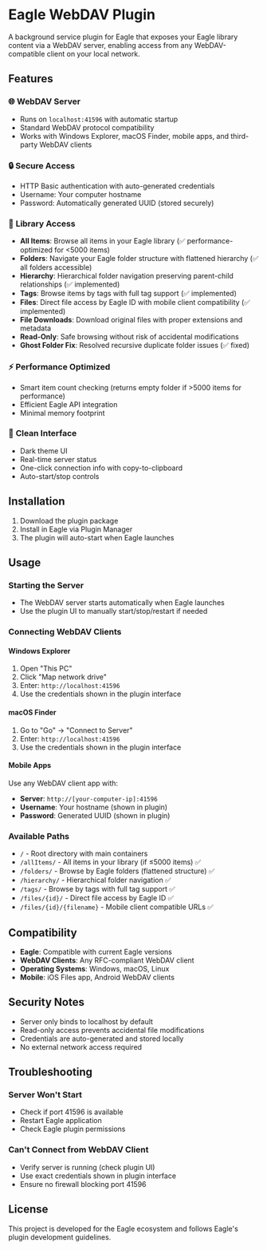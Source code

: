 # Eagle WebDAV Plugin

A background service plugin for Eagle that exposes your Eagle library content via a WebDAV server, enabling access from any WebDAV-compatible client on your local network.

## Features

### 🌐 **WebDAV Server**
- Runs on `localhost:41596` with automatic startup
- Standard WebDAV protocol compatibility
- Works with Windows Explorer, macOS Finder, mobile apps, and third-party WebDAV clients

### 🔒 **Secure Access**
- HTTP Basic authentication with auto-generated credentials
- Username: Your computer hostname
- Password: Automatically generated UUID (stored securely)

### 📁 **Library Access**
- **All Items**: Browse all items in your Eagle library (✅ performance-optimized for <5000 items)
- **Folders**: Navigate your Eagle folder structure with flattened hierarchy (✅ all folders accessible)
- **Hierarchy**: Hierarchical folder navigation preserving parent-child relationships (✅ implemented)
- **Tags**: Browse items by tags with full tag support (✅ implemented)
- **Files**: Direct file access by Eagle ID with mobile client compatibility (✅ implemented)
- **File Downloads**: Download original files with proper extensions and metadata
- **Read-Only**: Safe browsing without risk of accidental modifications
- **Ghost Folder Fix**: Resolved recursive duplicate folder issues (✅ fixed)

### ⚡ **Performance Optimized**
- Smart item count checking (returns empty folder if >5000 items for performance)
- Efficient Eagle API integration
- Minimal memory footprint

### 🎨 **Clean Interface**
- Dark theme UI
- Real-time server status
- One-click connection info with copy-to-clipboard
- Auto-start/stop controls

## Installation

1. Download the plugin package
2. Install in Eagle via Plugin Manager
3. The plugin will auto-start when Eagle launches

## Usage

### Starting the Server
- The WebDAV server starts automatically when Eagle launches
- Use the plugin UI to manually start/stop/restart if needed

### Connecting WebDAV Clients

#### Windows Explorer
1. Open "This PC" 
2. Click "Map network drive"
3. Enter: `http://localhost:41596`
4. Use the credentials shown in the plugin interface

#### macOS Finder
1. Go to "Go" → "Connect to Server"
2. Enter: `http://localhost:41596`
3. Use the credentials shown in the plugin interface

#### Mobile Apps
Use any WebDAV client app with:
- **Server**: `http://[your-computer-ip]:41596`
- **Username**: Your hostname (shown in plugin)
- **Password**: Generated UUID (shown in plugin)

### Available Paths
- `/` - Root directory with main containers
- `/allItems/` - All items in your library (if ≤5000 items) ✅
- `/folders/` - Browse by Eagle folders (flattened structure) ✅
- `/hierarchy/` - Hierarchical folder navigation ✅
- `/tags/` - Browse by tags with full tag support ✅
- `/files/{id}/` - Direct file access by Eagle ID ✅
- `/files/{id}/{filename}` - Mobile client compatible URLs ✅



## Compatibility

- **Eagle**: Compatible with current Eagle versions
- **WebDAV Clients**: Any RFC-compliant WebDAV client
- **Operating Systems**: Windows, macOS, Linux
- **Mobile**: iOS Files app, Android WebDAV clients

## Security Notes

- Server only binds to localhost by default
- Read-only access prevents accidental file modifications
- Credentials are auto-generated and stored locally
- No external network access required

## Troubleshooting

### Server Won't Start
- Check if port 41596 is available
- Restart Eagle application
- Check Eagle plugin permissions

### Can't Connect from WebDAV Client
- Verify server is running (check plugin UI)
- Use exact credentials shown in plugin interface
- Ensure no firewall blocking port 41596



## License

This project is developed for the Eagle ecosystem and follows Eagle's plugin development guidelines.
